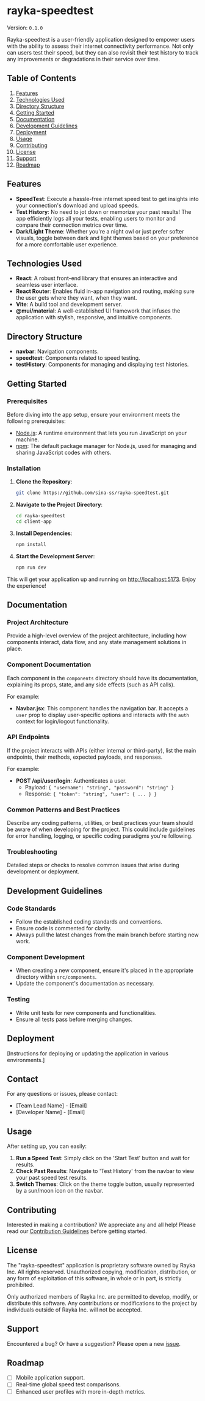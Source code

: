 # rayka-speedtest

Version: `0.1.0`

Rayka-speedtest is a user-friendly application designed to empower users with the ability to assess their internet connectivity performance. Not only can users test their speed, but they can also revisit their test history to track any improvements or degradations in their service over time.

## Table of Contents

1. [Features](#features)
2. [Technologies Used](#technologies-used)
3. [Directory Structure](#directory-structure)
4. [Getting Started](#getting-started)
5. [Documentation](#documentation)
6. [Development Guidelines](#development-guidelines)
7. [Deployment](#deployment)
8. [Usage](#usage)
9. [Contributing](#contributing)
10. [License](#license)
11. [Support](#support)
12. [Roadmap](#roadmap)

## Features

- **SpeedTest**: Execute a hassle-free internet speed test to get insights into your connection's download and upload speeds.
- **Test History**: No need to jot down or memorize your past results! The app efficiently logs all your tests, enabling users to monitor and compare their connection metrics over time.
- **Dark/Light Theme**: Whether you're a night owl or just prefer softer visuals, toggle between dark and light themes based on your preference for a more comfortable user experience.

## Technologies Used

- **React**: A robust front-end library that ensures an interactive and seamless user interface.
- **React Router**: Enables fluid in-app navigation and routing, making sure the user gets where they want, when they want.
- **Vite**: A build tool and development server.
- **@mui/material**: A well-established UI framework that infuses the application with stylish, responsive, and intuitive components.

## Directory Structure

- **navbar**: Navigation components.
- **speedtest**: Components related to speed testing.
- **testHistory**: Components for managing and displaying test histories.

## Getting Started

### Prerequisites

Before diving into the app setup, ensure your environment meets the following prerequisites:

- [Node.js](https://nodejs.org/): A runtime environment that lets you run JavaScript on your machine.
- [npm](https://www.npmjs.com/): The default package manager for Node.js, used for managing and sharing JavaScript codes with others.

### Installation

1. **Clone the Repository**:

   ```bash
   git clone https://github.com/sina-ss/rayka-speedtest.git
   ```
2. **Navigate to the Project Directory**:

   ```bash
   cd rayka-speedtest
   cd client-app
   ```
3. **Install Dependencies**:

   ```bash
   npm install
   ```
4. **Start the Development Server**:

   ```bash
   npm run dev
   ```

This will get your application up and running on [http://localhost:5173](http://localhost:5173). Enjoy the experience!

## Documentation

### Project Architecture

Provide a high-level overview of the project architecture, including how components interact, data flow, and any state management solutions in place.

### Component Documentation

Each component in the `components` directory should have its documentation, explaining its props, state, and any side effects (such as API calls).

For example:

- **Navbar.jsx**: This component handles the navigation bar. It accepts a `user` prop to display user-specific options and interacts with the `auth` context for login/logout functionality.

### API Endpoints

If the project interacts with APIs (either internal or third-party), list the main endpoints, their methods, expected payloads, and responses.

For example:

- **POST /api/user/login**: Authenticates a user.
  - Payload: `{ "username": "string", "password": "string" }`
  - Response: `{ "token": "string", "user": { ... } }`

### Common Patterns and Best Practices

Describe any coding patterns, utilities, or best practices your team should be aware of when developing for the project. This could include guidelines for error handling, logging, or specific coding paradigms you're following.

### Troubleshooting

Detailed steps or checks to resolve common issues that arise during development or deployment.

## Development Guidelines

### Code Standards

- Follow the established coding standards and conventions.
- Ensure code is commented for clarity.
- Always pull the latest changes from the main branch before starting new work.

### Component Development

- When creating a new component, ensure it's placed in the appropriate directory within `src/components`.
- Update the component's documentation as necessary.

### Testing

- Write unit tests for new components and functionalities.
- Ensure all tests pass before merging changes.

## Deployment

[Instructions for deploying or updating the application in various environments.]

## Contact

For any questions or issues, please contact:

- [Team Lead Name] - [Email]
- [Developer Name] - [Email]

## Usage

After setting up, you can easily:

1. **Run a Speed Test**: Simply click on the 'Start Test' button and wait for results.
2. **Check Past Results**: Navigate to 'Test History' from the navbar to view your past speed test results.
3. **Switch Themes**: Click on the theme toggle button, usually represented by a sun/moon icon on the navbar.

## Contributing

Interested in making a contribution? We appreciate any and all help! Please read our [Contribution Guidelines](CONTRIBUTING.md) before getting started.

## License

The "rayka-speedtest" application is proprietary software owned by Rayka Inc. All rights reserved. Unauthorized copying, modification, distribution, or any form of exploitation of this software, in whole or in part, is strictly prohibited.

Only authorized members of Rayka Inc. are permitted to develop, modify, or distribute this software. Any contributions or modifications to the project by individuals outside of Rayka Inc. will not be accepted.

## Support

Encountered a bug? Or have a suggestion? Please open a new [issue](https://github.com/sina-ss/rayka-speedtest/issues).

## Roadmap

- [ ] Mobile application support.
- [ ] Real-time global speed test comparisons.
- [ ] Enhanced user profiles with more in-depth metrics.
